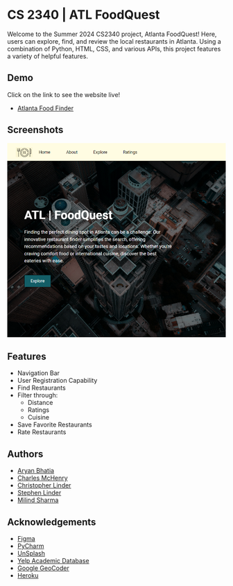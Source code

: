
# CS 2340 | ATL FoodQuest

Welcome to the Summer 2024 CS2340 project, Atlanta FoodQuest! Here, users can explore, find, and review the local restaurants in Atlanta. Using a combination of Python, HTML, CSS, and various APIs, this project features a variety of helpful features. 


## Demo

Click on the link to see the website live! 
- [Atlanta Food Finder](https://atlantafoodfinder-a281298e3c3f.herokuapp.com/aff/)

## Screenshots

![App Screenshot](https://github.com/stephenl99/AtlantaFoodFinder/blob/9d0d9a316bcab8b7d06b81ea18283040093194bb/AtlantaFoodFinder/aff/static/public/Screenshot%20Readme.png)


## Features

- Navigation Bar
- User Registration Capability
- Find Restaurants
- Filter through:
    - Distance
    - Ratings
    - Cuisine
- Save Favorite Restaurants
- Rate Restaurants


## Authors

* [Aryan Bhatia](https://github.com/Adonalsiun)
* [Charles McHenry](https://github.com/cmchenry6)
* [Christopher Linder](https://github.com/clinder2)
* [Stephen Linder](https://github.com/stephenl99)
* [Milind Sharma](https://github.com/Milind-D-Sharma)


## Acknowledgements

- [Figma](https://www.figma.com/)
- [PyCharm](https://www.jetbrains.com/pycharm/)
- [UnSplash](https://unsplash.com/)
- [Yelp Academic Database](https://www.yelp.com/dataset)
- [Google GeoCoder](https://developers.google.com/maps/documentation/geocoding/overview)
- [Heroku](https://www.heroku.com/)
